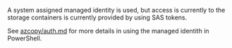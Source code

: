 A system assigned managed identity is used, but access is currently to the storage containers is currently provided by using SAS tokens.

See [azcopy/auth.md](../azcopy/auth.md) for more details in using the managed identith in PowerShell.